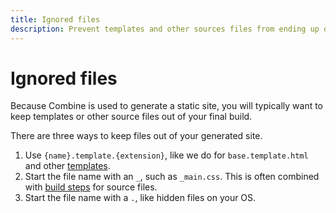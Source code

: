 ```yaml
---
title: Ignored files
description: Prevent templates and other sources files from ending up on your live site.
---
```


# Ignored files

Because Combine is used to generate a static site,
you will typically want to keep templates or other source files out of your final build.

There are three ways to keep files out of your generated site.

1. Use `{name}.template.{extension}`, like we do for `base.template.html` and other [templates](/templates/).
1. Start the file name with an `_`, such as `_main.css`.
This is often combined with [build steps](/build/) for source files.
1. Start the file name with a `.`, like hidden files on your OS.
